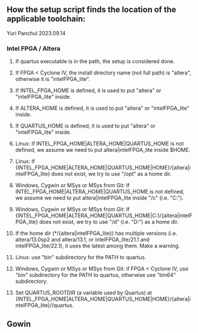 ## How the setup script finds the location of the applicable toolchain:

Yuri Panchul
2023.09.14

### Intel FPGA / Altera

1. If quartus executable is in the path, the setup is considered done.

2. If FPGA < Cyclone IV, the install directory name (not full path) is "altera", otherwise it is "intelFPGA_lite".

3. If INTEL_FPGA_HOME is defined, it is used to put "altera" or "intelFPGA_lite" inside.

4. If ALTERA_HOME is defined, it is used to put "altera" or "intelFPGA_lite" inside.

5. If QUARTUS_HOME is defined, it is used to put "altera" or "intelFPGA_lite" inside.

6. Linux: If INTEL_FPGA_HOME|ALTERA_HOME|QUARTUS_HOME is not defined, we assume we need to put altera|intelFPGA_lite inside $HOME.

7. Linux: If {INTEL_FPGA_HOME|ALTERA_HOME|QUARTUS_HOME|HOME}/{altera|intelFPGA_lite} does not exist, we try to use "/opt" as a home dir.

8. Windows, Cygwin or MSys or MSys from Git: If INTEL_FPGA_HOME|ALTERA_HOME|QUARTUS_HOME is not defined, we assume we need to put altera|intelFPGA_lite inside "/c" (i.e. "C:\").

9. Windows, Cygwin or MSys or MSys from Git: If {INTEL_FPGA_HOME|ALTERA_HOME|QUARTUS_HOME|C:\}/{altera|intelFPGA_lite} does not exist, we try to use "/d" (i.e. "D:\") as a home dir.

10. If the home dir (*/{altera|intelFPGA_lite}) has multiple versions (i.e. altera/13.0sp2 and altera/13.1, or intelFPGA_lite/21.1 and intelFPGA_lite/22.1), it uses the latest among them. Make a warning.

11. Linux: use "bin" subdirectory for the PATH to quartus.

12. Windows, Cygwin or MSys or MSys from Git: if FPGA < Cyclone IV, use "bin" subdirectory for the PATH to quartus, otherwise use "bin64" subdirectory.

13. Set QUARTUS_ROOTDIR (a variable used by Quartus) at {INTEL_FPGA_HOME|ALTERA_HOME|QUARTUS_HOME|HOME}/{altera|intelFPGA_lite}/<latest>/quartus.

## Gowin

